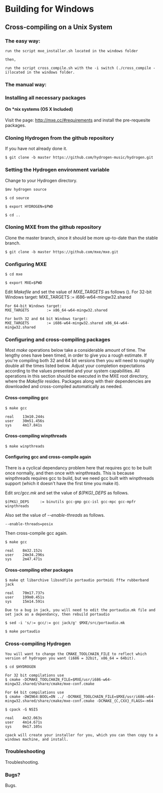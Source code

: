 # Building for Windows

## Cross-compiling on a Unix System

### The easy way:
	run the script mxe_installer.sh located in the windows folder

	then,

	run the script cross_compile.sh with the -i switch (./cross_compile -i)located in the windows folder.

### The manual way: 

### Installing all necessary packages


#### On *nix systems (OS X Included)

Visit the page: http://mxe.cc/#requirements and install the pre-requesite packages.

### Cloning Hydrogen from the github repository

If you have not already done it.

    $ git clone -b master https://github.com/hydrogen-music/hydrogen.git

### Setting the Hydrogen environment variable

Change to your Hydrogen directory.

    $mv hydrogen source

    $ cd source
    
    $ export HYDROGEN=$PWD
    
    $ cd ..

### Cloning MXE from the github repository

Clone the master branch, since it should be more up-to-date than the stable branch.

    $ git clone -b master https://github.com/mxe/mxe.git

### Configuring MXE

    $ cd mxe

    $ export MXE=$PWD

Edit *Makefile* and set the value of *MXE_TARGETS* as follows ().
    For 32-bit Windows target:
    MXE_TARGETS        := i686-w64-mingw32.shared

    For 64-bit Windows target:
    MXE_TARGETS        := x86_64-w64-mingw32.shared

    For both 32 and 64 bit Windows target:
    MXE_TARGETS        := i686-w64-mingw32.shared x86_64-w64-mingw32.shared

### Configuring and cross-compiling packages

Most *make* operations below take a considerable amount of time. The lengthy ones have been timed, in order to give you a rough estimate. If you're compiling both 32 and 64 bit versions then you will need to roughly double all the times listed below. Adjust your completion expectations according to the values presented and your system capabilities. All operations in this section should be executed in the MXE root directory, where the *Makefile* resides. Packages along with their dependencies are downloaded and cross-compiled automatically as needed.

#### Cross-compiling gcc

    $ make gcc

    real    13m10.244s
    user    30m51.456s
    sys     4m17.841s

#### Cross-compiling winpthreads

    $ make winpthreads

#### Configuring gcc and cross-compile again

There is a cyclical dependancy problem here that requires gcc to be built once normally, and then once with winpthreads. This is because winpthreads requires gcc to build, but we need gcc built with winpthreads support (which it doesn't have the first time you make it).

Edit *src/gcc.mk* and set the value of *$(PKG)_DEPS* as follows.

    $(PKG)_DEPS     := binutils gcc-gmp gcc-isl gcc-mpc gcc-mpfr winpthreads

Also set the value of *--enable-threads* as follows.

    --enable-threads=posix

Then cross-compile gcc again.

    $ make gcc

    real    8m32.152s
    user    24m34.296s
    sys     2m47.471s

#### Cross-compiling other packages

    $ make qt libarchive libsndfile portaudio portmidi fftw rubberband jack

    real    70m17.737s
    user    199m0.451s
    sys     15m14.591s

    Due to a bug in jack, you will need to edit the portaudio.mk file and set jack as a dependancy, then rebuild portaudio
    
    $ sed -i 's/:= gcc/:= gcc jack/g' $MXE/src/portaudio.mk

    $ make portaudio

### Cross-compiling Hydrogen
    You will want to change the CMAKE_TOOLCHAIN_FILE to reflect which version of hydrogen you want (i686 = 32bit, x86_64 = 64bit).

    $ cd $HYDROGEN
    
    For 32 bit compilations use
    $ cmake -DCMAKE_TOOLCHAIN_FILE=$MXE/usr/i686-w64-mingw32.shared/share/cmake/mxe-conf.cmake

    For 64 bit compilations use
    $ cmake -DWIN64:BOOL=ON ../ -DCMAKE_TOOLCHAIN_FILE=$MXE/usr/i686-w64-mingw32.shared/share/cmake/mxe-conf.cmake -DCMAKE_{C,CXX}_FLAGS=-m64
    
    $ cpack -G NSIS

    real    4m32.063s
    user    4m14.671s
    sys     0m17.105s

    cpack will create your installer for you, which you can then copy to a windows machine, and install. 

### Troubleshooting

Troubleshooting.

### Bugs?

Bugs.
